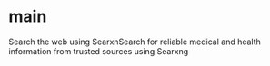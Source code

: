 # main
Search the web using SearxnSearch for reliable medical and health information from trusted sources using Searxng
